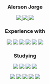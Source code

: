 <h3 align="center">Alerson Jorge</h3>

<p align="center">
    <a href="https://www.linkedin.com/in/ajotanc/">
        <img src="https://img.shields.io/badge/LinkedIn-0077B5?style=for-the-badge&logo=linkedin&logoColor=white" />
    </a>
    <a href="https://instagram.com/ajotanc">
        <img src="https://img.shields.io/badge/Instagram-E4405F?style=for-the-badge&logo=instagram&logoColor=white" />
    </a>
    <a href="mailto:ajotanc@gmail.com">
        <img src="https://img.shields.io/badge/Gmail-D14836?style=for-the-badge&logo=gmail&logoColor=white" />
    </a>
</p>

<h3 align="center">Experience with</h3>
<p align="center">
    <img src="https://img.shields.io/badge/HTML5-E34F26?style=for-the-badge&logo=html5&logoColor=white" />
    <img src="https://img.shields.io/badge/CSS3-1572B6?style=for-the-badge&logo=css3&logoColor=white" />
    <img src="https://img.shields.io/badge/JavaScript-F7DF1E?style=for-the-badge&logo=javascript&logoColor=black" />
    <img src="https://img.shields.io/badge/PHP-777BB4?style=for-the-badge&logo=php&logoColor=white" />
    <img src="https://img.shields.io/badge/Bootstrap-563D7C?style=for-the-badge&logo=bootstrap&logoColor=white" />
    <img src="https://img.shields.io/badge/MySQL-00000F?style=for-the-badge&logo=mysql&logoColor=white" />
</p>
<h3 align="center">Studying</h3>
<p align="center">
    <img src="https://img.shields.io/badge/Node.js-43853D?style=for-the-badge&logo=node.js&logoColor=white" />
    <img src="https://img.shields.io/badge/React-20232A?style=for-the-badge&logo=react&logoColor=61DAFB" />
    <img src="https://img.shields.io/badge/TypeScript-007ACC?style=for-the-badge&logo=typescript&logoColor=white" />
    <img src="https://img.shields.io/badge/Sass-CC6699?style=for-the-badge&logo=sass&logoColor=white" />
</p>
<p align="center">
    <img src="https://img.shields.io/badge/Windows-53b7d2?style=for-the-badge&logo=windows&logoColor=white" />
    <img src="https://img.shields.io/badge/motherboard-x570%20elite-53b7d2?style=for-the-badge&logoColor=white" />
    <img src="https://img.shields.io/badge/AMD-Ryzen_5_3600-53b7d2?style=for-the-badge&logo=amd&logoColor=white" />
    <img src="https://img.shields.io/badge/RAM-16GB-53b7d2?style=for-the-badge&logoColor=white" />
    <img src="https://img.shields.io/badge/AMD-Radeon_RX_580-53b7d2?style=for-the-badge&logo=amd&logoColor=white" />
</p>
